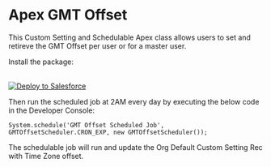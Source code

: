 # Apex GMT Offset

This Custom Setting and Schedulable Apex class allows users to set and retireve the GMT Offset per user or for a master user.

Install the package:

<br/>

<a href="https://githubsfdeploy.herokuapp.com?owner=tiaanswart&repo=ApexGMTOffset&ref=master">
  <img alt="Deploy to Salesforce"
       src="https://raw.githubusercontent.com/afawcett/githubsfdeploy/master/deploy.png">
</a>

<br/>

Then run the scheduled job at 2AM every day by executing the below code in the Developer Console:

`System.schedule('GMT Offset Scheduled Job', GMTOffsetScheduler.CRON_EXP, new GMTOffsetScheduler());`

The schedulable job will run and update the Org Default Custom Setting Rec with Time Zone offset.